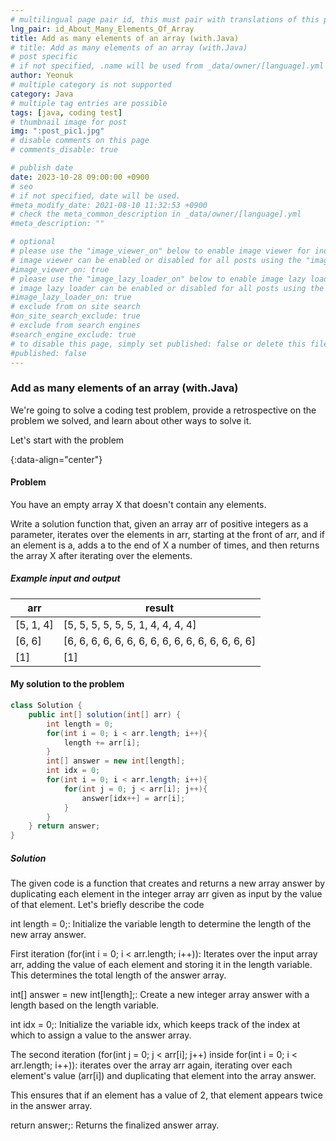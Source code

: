 ```yaml
---
# multilingual page pair id, this must pair with translations of this page. (This name must be unique)
lng_pair: id_About_Many_Elements_Of_Array
title: Add as many elements of an array (with.Java)
# title: Add as many elements of an array (with.Java)
# post specific
# if not specified, .name will be used from _data/owner/[language].yml
author: Yeonuk
# multiple category is not supported
category: Java
# multiple tag entries are possible
tags: [java, coding test]
# thumbnail image for post
img: ":post_pic1.jpg"
# disable comments on this page
# comments_disable: true

# publish date
date: 2023-10-28 09:00:00 +0900
# seo
# if not specified, date will be used.
#meta_modify_date: 2021-08-10 11:32:53 +0900
# check the meta_common_description in _data/owner/[language].yml
#meta_description: ""

# optional
# please use the "image_viewer_on" below to enable image viewer for individual pages or posts (_posts/ or [language]/_posts folders).
# image viewer can be enabled or disabled for all posts using the "image_viewer_posts: true" setting in _data/conf/main.yml.
#image_viewer_on: true
# please use the "image_lazy_loader_on" below to enable image lazy loader for individual pages or posts (_posts/ or [language]/_posts folders).
# image lazy loader can be enabled or disabled for all posts using the "image_lazy_loader_posts: true" setting in _data/conf/main.yml.
#image_lazy_loader_on: true
# exclude from on site search
#on_site_search_exclude: true
# exclude from search engines
#search_engine_exclude: true
# to disable this page, simply set published: false or delete this file
#published: false
---
```


<!-- outline-start -->

### Add as many elements of an array (with.Java)

We're going to solve a coding test problem, provide a retrospective on the problem we solved, and learn about other ways to solve it.

Let's start with the problem

{:data-align="center"}

<!-- outline-end -->

#### Problem

You have an empty array X that doesn't contain any elements.

Write a solution function that, given an array arr of positive integers as a parameter, iterates over the elements in arr, starting at the front of arr, and if an element is a, adds a to the end of X a number of times, and then returns the array X after iterating over the elements.

##### Example input and output

| arr       | result                                           |
| --------- | ------------------------------------------------ |
| [5, 1, 4] | [5, 5, 5, 5, 5, 5, 1, 4, 4, 4, 4]                |
| [6, 6]    | [6, 6, 6, 6, 6, 6, 6, 6, 6, 6, 6, 6, 6, 6, 6, 6] |
| [1]       | [1]                                              |

#### My solution to the problem

```java
class Solution {
    public int[] solution(int[] arr) {
        int length = 0;
        for(int i = 0; i < arr.length; i++){
            length += arr[i];
        }
        int[] answer = new int[length];
        int idx = 0;
        for(int i = 0; i < arr.length; i++){
            for(int j = 0; j < arr[i]; j++){
                answer[idx++] = arr[i];
            }
        }
    } return answer;
}
```

##### Solution

The given code is a function that creates and returns a new array answer by duplicating each element in the integer array arr given as input by the value of that element. Let's briefly describe the code

int length = 0;: Initialize the variable length to determine the length of the new array answer.

First iteration (for(int i = 0; i < arr.length; i++)): Iterates over the input array arr, adding the value of each element and storing it in the length variable. This determines the total length of the answer array.

int[] answer = new int[length];: Create a new integer array answer with a length based on the length variable.

int idx = 0;: Initialize the variable idx, which keeps track of the index at which to assign a value to the answer array.

The second iteration (for(int j = 0; j < arr[i]; j++) inside for(int i = 0; i < arr.length; i++)): iterates over the array arr again, iterating over each element's value (arr[i]) and duplicating that element into the array answer.

This ensures that if an element has a value of 2, that element appears twice in the answer array.

return answer;: Returns the finalized answer array.
